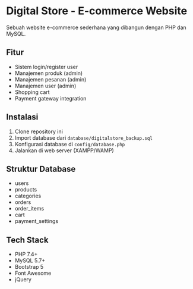 # Digital Store - E-commerce Website

Sebuah website e-commerce sederhana yang dibangun dengan PHP dan MySQL.

## Fitur

- Sistem login/register user
- Manajemen produk (admin)
- Manajemen pesanan (admin)
- Manajemen user (admin)
- Shopping cart
- Payment gateway integration

## Instalasi

1. Clone repository ini
2. Import database dari `database/digitalstore_backup.sql`
3. Konfigurasi database di `config/database.php`
4. Jalankan di web server (XAMPP/WAMP)

## Struktur Database

- users
- products
- categories
- orders
- order_items
- cart
- payment_settings

## Tech Stack

- PHP 7.4+
- MySQL 5.7+
- Bootstrap 5
- Font Awesome
- jQuery
